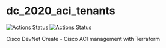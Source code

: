 # dc_2020_aci_tenants
[![Actions Status](https://github.com/ignw/dc-2020-aci-terraform/workflows/Production/badge.svg)](https://github.com/ignw/dc-2020-aci-terraform/actions)
[![Actions Status](https://github.com/ignw/dc-2020-aci-terraform/workflows/Branch_Testing/badge.svg)](https://github.com/ignw/dc-2020-aci-terraform/actions)

Cisco DevNet Create - Cisco ACI management with Terraform



